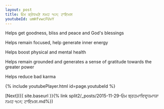 ```yaml
---
layout: post
title: ਓਮ ਕ੍ਰੋਧਘਣੇ ਨਮਹ ੧੦੮ ਟਾਇਮਸ
youtubeId: umHfvwcFUvY
---
```

 
 
Helps get goodness, bliss and peace and God's blessings
 
Helps remain focused, help generate inner energy 
 
Helps boost physical and mental health 
 
Helps remain grounded and generates a sense of gratitude towards the greater power 
 
Helps reduce bad karma
 
 
 
 


{% include youtubePlayer.html id=page.youtubeId %}
 
[Next]({{ site.baseurl }}{% link  split2/_posts/2015-11-29-ਓਮ ਬ੍ਰਹਮਾਵਿਵਰ੍ਧਮਾਯਾ ਨਮਹ ੧੦੮ ਟਾਇਮਸ.md%})
 
